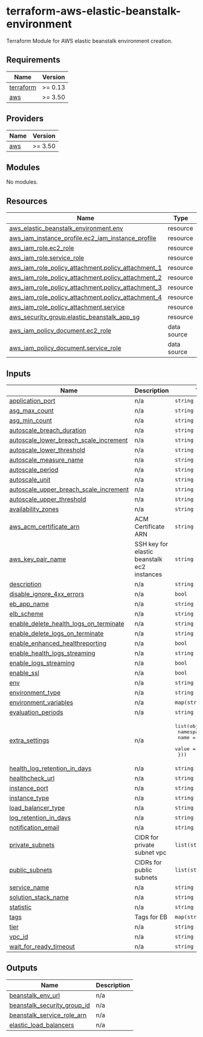 # terraform-aws-elastic-beanstalk-environment
Terraform Module for AWS elastic beanstalk environment creation.

<!-- BEGIN_TF_DOCS -->
## Requirements

| Name | Version |
|------|---------|
| <a name="requirement_terraform"></a> [terraform](#requirement\_terraform) | >= 0.13 |
| <a name="requirement_aws"></a> [aws](#requirement\_aws) | >= 3.50 |

## Providers

| Name | Version |
|------|---------|
| <a name="provider_aws"></a> [aws](#provider\_aws) | >= 3.50 |

## Modules

No modules.

## Resources

| Name | Type |
|------|------|
| [aws_elastic_beanstalk_environment.env](https://registry.terraform.io/providers/hashicorp/aws/latest/docs/resources/elastic_beanstalk_environment) | resource |
| [aws_iam_instance_profile.ec2_iam_instance_profile](https://registry.terraform.io/providers/hashicorp/aws/latest/docs/resources/iam_instance_profile) | resource |
| [aws_iam_role.ec2_role](https://registry.terraform.io/providers/hashicorp/aws/latest/docs/resources/iam_role) | resource |
| [aws_iam_role.service_role](https://registry.terraform.io/providers/hashicorp/aws/latest/docs/resources/iam_role) | resource |
| [aws_iam_role_policy_attachment.policy_attachment_1](https://registry.terraform.io/providers/hashicorp/aws/latest/docs/resources/iam_role_policy_attachment) | resource |
| [aws_iam_role_policy_attachment.policy_attachment_2](https://registry.terraform.io/providers/hashicorp/aws/latest/docs/resources/iam_role_policy_attachment) | resource |
| [aws_iam_role_policy_attachment.policy_attachment_3](https://registry.terraform.io/providers/hashicorp/aws/latest/docs/resources/iam_role_policy_attachment) | resource |
| [aws_iam_role_policy_attachment.policy_attachment_4](https://registry.terraform.io/providers/hashicorp/aws/latest/docs/resources/iam_role_policy_attachment) | resource |
| [aws_iam_role_policy_attachment.service](https://registry.terraform.io/providers/hashicorp/aws/latest/docs/resources/iam_role_policy_attachment) | resource |
| [aws_security_group.elastic_beanstalk_app_sg](https://registry.terraform.io/providers/hashicorp/aws/latest/docs/resources/security_group) | resource |
| [aws_iam_policy_document.ec2_role](https://registry.terraform.io/providers/hashicorp/aws/latest/docs/data-sources/iam_policy_document) | data source |
| [aws_iam_policy_document.service_role](https://registry.terraform.io/providers/hashicorp/aws/latest/docs/data-sources/iam_policy_document) | data source |

## Inputs

| Name | Description | Type | Default | Required |
|------|-------------|------|---------|:--------:|
| <a name="input_application_port"></a> [application\_port](#input\_application\_port) | n/a | `string` | `"80"` | no |
| <a name="input_asg_max_count"></a> [asg\_max\_count](#input\_asg\_max\_count) | n/a | `string` | `"1"` | no |
| <a name="input_asg_min_count"></a> [asg\_min\_count](#input\_asg\_min\_count) | n/a | `string` | `"1"` | no |
| <a name="input_autoscale_breach_duration"></a> [autoscale\_breach\_duration](#input\_autoscale\_breach\_duration) | n/a | `string` | `"1"` | no |
| <a name="input_autoscale_lower_breach_scale_increment"></a> [autoscale\_lower\_breach\_scale\_increment](#input\_autoscale\_lower\_breach\_scale\_increment) | n/a | `string` | `"-1"` | no |
| <a name="input_autoscale_lower_threshold"></a> [autoscale\_lower\_threshold](#input\_autoscale\_lower\_threshold) | n/a | `string` | `"20"` | no |
| <a name="input_autoscale_measure_name"></a> [autoscale\_measure\_name](#input\_autoscale\_measure\_name) | n/a | `string` | `"CPUUtilization"` | no |
| <a name="input_autoscale_period"></a> [autoscale\_period](#input\_autoscale\_period) | n/a | `string` | `"1"` | no |
| <a name="input_autoscale_unit"></a> [autoscale\_unit](#input\_autoscale\_unit) | n/a | `string` | `"Percent"` | no |
| <a name="input_autoscale_upper_breach_scale_increment"></a> [autoscale\_upper\_breach\_scale\_increment](#input\_autoscale\_upper\_breach\_scale\_increment) | n/a | `string` | `"1"` | no |
| <a name="input_autoscale_upper_threshold"></a> [autoscale\_upper\_threshold](#input\_autoscale\_upper\_threshold) | n/a | `string` | `"80"` | no |
| <a name="input_availability_zones"></a> [availability\_zones](#input\_availability\_zones) | n/a | `string` | `"Any"` | no |
| <a name="input_aws_acm_certificate_arn"></a> [aws\_acm\_certificate\_arn](#input\_aws\_acm\_certificate\_arn) | ACM Certificate ARN | `string` | `""` | no |
| <a name="input_aws_key_pair_name"></a> [aws\_key\_pair\_name](#input\_aws\_key\_pair\_name) | SSH key for elastic beanstalk ec2 instances | `string` | `""` | no |
| <a name="input_description"></a> [description](#input\_description) | n/a | `string` | n/a | yes |
| <a name="input_disable_ignore_4xx_errors"></a> [disable\_ignore\_4xx\_errors](#input\_disable\_ignore\_4xx\_errors) | n/a | `bool` | `false` | no |
| <a name="input_eb_app_name"></a> [eb\_app\_name](#input\_eb\_app\_name) | n/a | `string` | n/a | yes |
| <a name="input_elb_scheme"></a> [elb\_scheme](#input\_elb\_scheme) | n/a | `string` | `"public"` | no |
| <a name="input_enable_delete_health_logs_on_terminate"></a> [enable\_delete\_health\_logs\_on\_terminate](#input\_enable\_delete\_health\_logs\_on\_terminate) | n/a | `string` | `true` | no |
| <a name="input_enable_delete_logs_on_terminate"></a> [enable\_delete\_logs\_on\_terminate](#input\_enable\_delete\_logs\_on\_terminate) | n/a | `string` | `true` | no |
| <a name="input_enable_enhanced_healthreporting"></a> [enable\_enhanced\_healthreporting](#input\_enable\_enhanced\_healthreporting) | n/a | `bool` | `false` | no |
| <a name="input_enable_health_logs_streaming"></a> [enable\_health\_logs\_streaming](#input\_enable\_health\_logs\_streaming) | n/a | `string` | `true` | no |
| <a name="input_enable_logs_streaming"></a> [enable\_logs\_streaming](#input\_enable\_logs\_streaming) | n/a | `bool` | `true` | no |
| <a name="input_enable_ssl"></a> [enable\_ssl](#input\_enable\_ssl) | n/a | `bool` | `false` | no |
| <a name="input_env"></a> [env](#input\_env) | n/a | `string` | n/a | yes |
| <a name="input_environment_type"></a> [environment\_type](#input\_environment\_type) | n/a | `string` | `"LoadBalanced"` | no |
| <a name="input_environment_variables"></a> [environment\_variables](#input\_environment\_variables) | n/a | `map(string)` | `{}` | no |
| <a name="input_evaluation_periods"></a> [evaluation\_periods](#input\_evaluation\_periods) | n/a | `string` | `"1"` | no |
| <a name="input_extra_settings"></a> [extra\_settings](#input\_extra\_settings) | n/a | <pre>list(object({<br>    namespace = string<br>    name      = string<br>    value     = string<br>  }))</pre> | `[]` | no |
| <a name="input_health_log_retention_in_days"></a> [health\_log\_retention\_in\_days](#input\_health\_log\_retention\_in\_days) | n/a | `string` | `"3"` | no |
| <a name="input_healthcheck_url"></a> [healthcheck\_url](#input\_healthcheck\_url) | n/a | `string` | `"/"` | no |
| <a name="input_instance_port"></a> [instance\_port](#input\_instance\_port) | n/a | `string` | `"80"` | no |
| <a name="input_instance_type"></a> [instance\_type](#input\_instance\_type) | n/a | `string` | `"t2.micro"` | no |
| <a name="input_load_balancer_type"></a> [load\_balancer\_type](#input\_load\_balancer\_type) | n/a | `string` | `"application"` | no |
| <a name="input_log_retention_in_days"></a> [log\_retention\_in\_days](#input\_log\_retention\_in\_days) | n/a | `string` | `"3"` | no |
| <a name="input_notification_email"></a> [notification\_email](#input\_notification\_email) | n/a | `string` | `""` | no |
| <a name="input_private_subnets"></a> [private\_subnets](#input\_private\_subnets) | CIDR for private subnet vpc | `list(string)` | `[]` | no |
| <a name="input_public_subnets"></a> [public\_subnets](#input\_public\_subnets) | CIDRs for public subnets | `list(string)` | `[]` | no |
| <a name="input_service_name"></a> [service\_name](#input\_service\_name) | n/a | `string` | n/a | yes |
| <a name="input_solution_stack_name"></a> [solution\_stack\_name](#input\_solution\_stack\_name) | n/a | `string` | n/a | yes |
| <a name="input_statistic"></a> [statistic](#input\_statistic) | n/a | `string` | `"Minimum"` | no |
| <a name="input_tags"></a> [tags](#input\_tags) | Tags for EB | `map(string)` | `{}` | no |
| <a name="input_tier"></a> [tier](#input\_tier) | n/a | `string` | `"WebServer"` | no |
| <a name="input_vpc_id"></a> [vpc\_id](#input\_vpc\_id) | n/a | `string` | n/a | yes |
| <a name="input_wait_for_ready_timeout"></a> [wait\_for\_ready\_timeout](#input\_wait\_for\_ready\_timeout) | n/a | `string` | `"20m"` | no |

## Outputs

| Name | Description |
|------|-------------|
| <a name="output_beanstalk_env_url"></a> [beanstalk\_env\_url](#output\_beanstalk\_env\_url) | n/a |
| <a name="output_beanstalk_security_group_id"></a> [beanstalk\_security\_group\_id](#output\_beanstalk\_security\_group\_id) | n/a |
| <a name="output_beanstalk_service_role_arn"></a> [beanstalk\_service\_role\_arn](#output\_beanstalk\_service\_role\_arn) | n/a |
| <a name="output_elastic_load_balancers"></a> [elastic\_load\_balancers](#output\_elastic\_load\_balancers) | n/a |
<!-- END_TF_DOCS -->
